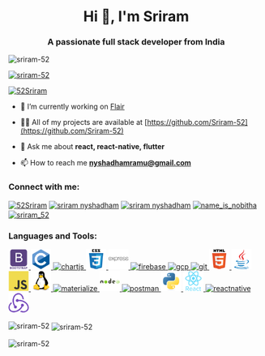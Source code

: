 <h1 align="center">Hi 👋, I'm Sriram</h1>
<h3 align="center">A passionate full stack developer from India</h3>

<p align="left"> <img src="https://komarev.com/ghpvc/?username=sriram-52&label=Profile%20views&color=0e75b6&style=flat" alt="sriram-52" /> </p>

<p align="left"> <a href="https://github.com/ryo-ma/github-profile-trophy"><img src="https://github-profile-trophy.vercel.app/?username=sriram-52" alt="sriram-52" /></a> </p>

<p align="left"> <a href="https://twitter.com/52Sriram" target="blank"><img src="https://img.shields.io/twitter/follow/52Sriram?logo=twitter&style=for-the-badge" alt="52Sriram" /></a> </p>

- 🔭 I’m currently working on [Flair](https://workforce.flairtechno.com/)

- 👨‍💻 All of my projects are available at [https://github.com/Sriram-52](https://github.com/Sriram-52)

- 💬 Ask me about **react, react-native, flutter**

- 📫 How to reach me **nyshadhamramu@gmail.com**

<h3 align="left">Connect with me:</h3>
<p align="left">
<a href="https://twitter.com/52Sriram" target="blank"><img align="center" src="https://cdn.jsdelivr.net/npm/simple-icons@3.0.1/icons/twitter.svg" alt="52Sriram" height="30" width="40" /></a>
<a href="https://www.linkedin.com/in/sriram-nyshadham-913252194/" target="blank"><img align="center" src="https://cdn.jsdelivr.net/npm/simple-icons@3.0.1/icons/linkedin.svg" alt="sriram nyshadham" height="30" width="40" /></a>
<a href="https://www.facebook.com/sriram.mohan.73550/" target="blank"><img align="center" src="https://cdn.jsdelivr.net/npm/simple-icons@3.0.1/icons/facebook.svg" alt="sriram nyshadham" height="30" width="40" /></a>
<a href="https://instagram.com/name_is_nobitha" target="blank"><img align="center" src="https://cdn.jsdelivr.net/npm/simple-icons@3.0.1/icons/instagram.svg" alt="name_is_nobitha" height="30" width="40" /></a>
<a href="https://www.hackerrank.com/sriram_52" target="blank"><img align="center" src="https://cdn.jsdelivr.net/npm/simple-icons@3.0.1/icons/hackerrank.svg" alt="sriram_52" height="30" width="40" /></a>
</p>

<h3 align="left">Languages and Tools:</h3>
<p align="left"> <a href="https://getbootstrap.com" target="_blank"> <img src="https://raw.githubusercontent.com/devicons/devicon/master/icons/bootstrap/bootstrap-plain-wordmark.svg" alt="bootstrap" width="40" height="40"/> </a> <a href="https://www.cprogramming.com/" target="_blank"> <img src="https://raw.githubusercontent.com/devicons/devicon/master/icons/c/c-original.svg" alt="c" width="40" height="40"/> </a> <a href="https://www.chartjs.org" target="_blank"> <img src="https://www.chartjs.org/media/logo-title.svg" alt="chartjs" width="40" height="40"/> </a> <a href="https://www.w3schools.com/css/" target="_blank"> <img src="https://raw.githubusercontent.com/devicons/devicon/master/icons/css3/css3-original-wordmark.svg" alt="css3" width="40" height="40"/> </a> <a href="https://expressjs.com" target="_blank"> <img src="https://raw.githubusercontent.com/devicons/devicon/master/icons/express/express-original-wordmark.svg" alt="express" width="40" height="40"/> </a> <a href="https://firebase.google.com/" target="_blank"> <img src="https://www.vectorlogo.zone/logos/firebase/firebase-icon.svg" alt="firebase" width="40" height="40"/> </a> <a href="https://cloud.google.com" target="_blank"> <img src="https://www.vectorlogo.zone/logos/google_cloud/google_cloud-icon.svg" alt="gcp" width="40" height="40"/> </a> <a href="https://git-scm.com/" target="_blank"> <img src="https://www.vectorlogo.zone/logos/git-scm/git-scm-icon.svg" alt="git" width="40" height="40"/> </a> <a href="https://www.w3.org/html/" target="_blank"> <img src="https://raw.githubusercontent.com/devicons/devicon/master/icons/html5/html5-original-wordmark.svg" alt="html5" width="40" height="40"/> </a> <a href="https://www.java.com" target="_blank"> <img src="https://raw.githubusercontent.com/devicons/devicon/master/icons/java/java-original.svg" alt="java" width="40" height="40"/> </a> <a href="https://developer.mozilla.org/en-US/docs/Web/JavaScript" target="_blank"> <img src="https://raw.githubusercontent.com/devicons/devicon/master/icons/javascript/javascript-original.svg" alt="javascript" width="40" height="40"/> </a> <a href="https://www.linux.org/" target="_blank"> <img src="https://raw.githubusercontent.com/devicons/devicon/master/icons/linux/linux-original.svg" alt="linux" width="40" height="40"/> </a> <a href="https://materializecss.com/" target="_blank"> <img src="https://raw.githubusercontent.com/prplx/svg-logos/5585531d45d294869c4eaab4d7cf2e9c167710a9/svg/materialize.svg" alt="materialize" width="40" height="40"/> </a> <a href="https://nodejs.org" target="_blank"> <img src="https://raw.githubusercontent.com/devicons/devicon/master/icons/nodejs/nodejs-original-wordmark.svg" alt="nodejs" width="40" height="40"/> </a> <a href="https://postman.com" target="_blank"> <img src="https://www.vectorlogo.zone/logos/getpostman/getpostman-icon.svg" alt="postman" width="40" height="40"/> </a> <a href="https://www.python.org" target="_blank"> <img src="https://raw.githubusercontent.com/devicons/devicon/master/icons/python/python-original.svg" alt="python" width="40" height="40"/> </a> <a href="https://reactjs.org/" target="_blank"> <img src="https://raw.githubusercontent.com/devicons/devicon/master/icons/react/react-original-wordmark.svg" alt="react" width="40" height="40"/> </a> <a href="https://reactnative.dev/" target="_blank"> <img src="https://reactnative.dev/img/header_logo.svg" alt="reactnative" width="40" height="40"/> </a> <a href="https://redux.js.org" target="_blank"> <img src="https://raw.githubusercontent.com/devicons/devicon/master/icons/redux/redux-original.svg" alt="redux" width="40" height="40"/> </a> </p>

<p><img align="left" src="https://github-readme-stats.vercel.app/api/top-langs?username=Sriram-52&show_icons=true&locale=en&layout=compact" alt="sriram-52" /></p>

<p>&nbsp;<img align="center" src="https://github-readme-stats.vercel.app/api?username=sriram-52&show_icons=true&locale=en" alt="sriram-52" /></p>

<p><img align="center" src="https://github-readme-streak-stats.herokuapp.com/?user=sriram-52&" alt="sriram-52" /></p>
